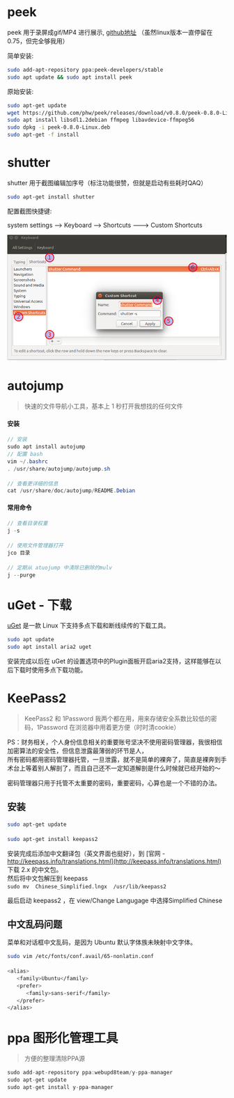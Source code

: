 # peek
peek 用于录屏成gif/MP4 进行展示, [github地址](https://github.com/phw/peek)
（虽然linux版本一直停留在0.75，但完全够我用）

简单安装:  
```bash
sudo add-apt-repository ppa:peek-developers/stable
sudo apt update && sudo apt install peek
```

原始安装:  
```bash
sudo apt-get update
wget https://github.com/phw/peek/releases/download/v0.8.0/peek-0.8.0-Linux.deb
sudo apt install libsdl1.2debian ffmpeg libavdevice-ffmpeg56
sudo dpkg -i peek-0.8.0-Linux.deb
sudo apt-get -f install
```

# shutter
shutter 用于截图编辑加序号（标注功能很赞，但就是启动有些耗时QAQ）
```bash
sudo apt-get install shutter
```
配置截图快捷键:  

system settings --> Keyboard --> Shortcuts ---> Custom Shortcuts

![](../assets/03-shutter-keyboard.png)   



# autojump
> 快速的文件导航小工具，基本上 1 秒打开我想找的任何文件

#### 安装

```java
// 安装
sudo apt install autojump
// 配置 bash
vim ~/.bashrc
. /usr/share/autojump/autojump.sh

// 查看更详细的信息
cat /usr/share/doc/autojump/README.Debian
```

#### 常用命令
```java
// 查看目录权重
j -s

// 使用文件管理器打开
jco 目录

// 定期从 atuojump 中清除已删除的mulv
j --purge
```

# uGet - 下载

[uGet](http://ugetdm.com/) 是一款 Linux 下支持多点下载和断线续传的下载工具。

```bash
sudo apt update
sudo apt install aria2 uget
```

安装完成以后在 uGet 的设置选项中的Plugin面板开启aria2支持，这样能够在以后下载时使用多点下载功能。


# KeePass2
> KeePass2 和 1Password 我两个都在用，用来存储安全系数比较低的密码，1Password 在浏览器中用着更方便（时时清cookie）

PS：财务相关，个人身份信息相关的重要账号坚决不使用密码管理器，我很相信加密算法的安全性，但信息泄露最薄弱的环节是人，  
所有密码都用密码管理器托管，一旦泄露，就不是简单的裸奔了，简直是裸奔到手术台上等着别人解剖了，而且自己还不一定知道解剖是什么时候就已经开始的～  

密码管理器只用于托管不太重要的密码，重要密码，心算也是一个不错的办法。

## 安装
```bash
sudo apt-get update

sudo apt-get install keepass2
```
安装完成后添加中文翻译包（英文界面也挺好），到 [官网 - http://keepass.info/translations.html](http://keepass.info/translations.html) 下载 2.x 的中文包。  
然后将中文包解压到 keepass  
`sudo mv  Chinese_Simplified.lngx  /usr/lib/keepass2`  

最后启动 keepass2 ，在 view/Change Langugage 中选择Simplified Chinese  

## 中文乱码问题
菜单和对话框中文乱码，是因为 Ubuntu 默认字体族未映射中文字体。  

```bash
sudo vim /etc/fonts/conf.avail/65-nonlatin.conf

<alias>  
   <family>Ubuntu</family>  
   <prefer>  
      <family>sans-serif</family>  
   </prefer>  
</alias>
```


# ppa 图形化管理工具
> 方便的整理清除PPA源

```java
sudo add-apt-repository ppa:webupd8team/y-ppa-manager
sudo apt-get update
sudo apt-get install y-ppa-manager
```
